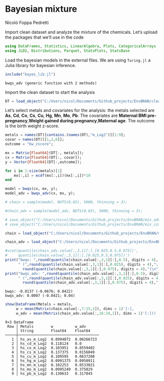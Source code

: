 Bayesian mixture
================
Nicoló Foppa Pedretti

Import clean dataset and analyze the mixture of the chemicals. Let’s
upload the packages that we’ll use in the code

``` julia
using DataFrames, Statistics, LinearAlgebra, Plots, CategoricalArrays 
using JLD2, Distributions, Parquet, StatsPlots, StatsBase
```

Load the bayesian models in the external files. We are using `Turing.jl`
a Julia library for bayesian inference.

``` julia
include("bayes_lib.jl")
```

    bwqs_adv (generic function with 2 methods)

Import the clean dataset to start the analysis

``` julia
DT = load_object("C:/Users/nicol/Documents/Github_projects/EnvBRAN/clead_dt.jld2");
```

Let’s select metals and covariates for the analysis: the metals selected
are **As**, **Cd**, **Co**, **Cs**, **Cu**, **Hg**, **Mn**, **Mo**,
**Pb**. The covariates are **Maternal BMI pre-pregnancy**,**Weight
gained during pregnancy**,**Maternal age**. The outcome is the birth
weight z-score.

``` julia
metals = names(DT)[contains.(names(DT),"m_Log2")][1:9];
covar = names(DT)[[1,2,6]];
outcome = "bw_zscore";
```

``` julia
mx = Matrix{Float64}(DT[:, metals]);
cx = Matrix{Float64}(DT[:, covar]); 
y = Vector{Float64}(DT[:,outcome]);
```

``` julia
for i in 1:size(metals)[1]
    mx[:,i] = ecdf(mx[:,i])(mx[:,i])*10
end
```

``` julia
model = bwqs(cx, mx, y);
model_adv = bwqs_adv(cx, mx, y);
```

``` julia
# chain = sample(model, NUTS(0.65), 5000, thinning = 3);
```

``` julia
#chain_adv = sample(model_adv, NUTS(0.65), 5000, thinning = 3);
```

``` julia
# save_object("C:/Users/nicol/Documents/Github_projects/EnvBRAN/mix_adv_chain.jld2", chain_adv)
# save_object("C:/Users/nicol/Documents/Github_projects/EnvBRAN/mix_sim_chain.jld2", chain)
```

``` julia
chain = load_object("C:/Users/nicol/Documents/Github_projects/EnvBRAN/mix_sim_chain.jld2");
```

``` julia
chain_adv = load_object("C:/Users/nicol/Documents/Github_projects/EnvBRAN/mix_adv_chain.jld2");
```

``` julia
#vcat(quantile(chain_adv.value[:,3,1][:],[0.025,0.5,0.975])',
#     quantile(chain.value[:,3,1][:],[0.025,0.5,0.975])')
print("bwqs: ",round(quantile(chain.value[:,3,1][:],0.5), digits = 4),
      " (",round(quantile(chain.value[:,3,1][:],0.025), digits = 4),"; ",
        round(quantile(chain.value[:,3,1][:],0.975), digits = 4),")\n")
print("bwqs_adv: ",round(quantile(chain_adv.value[:,3,1][:],0.5), digits = 4),
      " (",round(quantile(chain_adv.value[:,3,1][:],0.025), digits = 4),"; ",
        round(quantile(chain_adv.value[:,3,1][:],0.975), digits = 4),")")
```

    bwqs: -0.0137 (-0.0676; 0.0422)
    bwqs_adv: 0.0007 (-0.0421; 0.04)

``` julia
show(DataFrame(Metals = metals,
     w = mean(Matrix(chain.value[:,7:15,1]), dims = 1)'[:],
     w_adv = mean(Matrix(chain_adv.value[:,16:24,1]), dims = 1)'[:]))  
```

    9×3 DataFrame
     Row │ Metals        w          w_adv      
         │ String        Float64    Float64    
    ─────┼─────────────────────────────────────
       1 │ hs_as_m_Log2  0.0994072  0.00266723
       2 │ hs_cd_m_Log2  0.118124   0.0
       3 │ hs_co_m_Log2  0.103951   0.0559402
       4 │ hs_cs_m_Log2  0.137375   0.0156049
       5 │ hs_cu_m_Log2  0.109595   0.0837208
       6 │ hs_hg_m_Log2  0.0991375  0.0950911
       7 │ hs_mn_m_Log2  0.102253   0.0533021
       8 │ hs_mo_m_Log2  0.0995249  0.375829
       9 │ hs_pb_m_Log2  0.130633   0.317845
